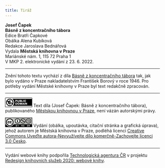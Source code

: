 ```yaml
---
title: Tiráž
---
```


**Josef Čapek**  
**Básně z koncentračního tábora**  
Edice Bratři Čapkové  
Obálka Alena Kubíková  
Redakce Jaroslava Bednářová  
Vydala **Městská knihovna v Praze**  
Mariánské nám. 1, 115 72 Praha 1  
V MKP 2. elektronické vydání z 23. 6. 2022.

***

Znění tohoto textu vychází z díla [Básně z koncentračního tábora](https://aleph.nkp.cz/F/?func=direct&doc_number=000165666&local_base=NKC) tak, jak bylo vydáno v Praze nakladatelstvím František Borový v roce 1946. Pro potřeby vydání Městské knihovny v Praze byl text redakčně zpracován.

***

[![](./resources/image001.jpg)](http://creativecommons.org/publicdomain/mark/1.0/deed.cs)
Text díla (Josef Čapek: Básně z koncentračního tábora), publikovaného [Městskou knihovnou v Praze](https://www.mlp.cz/cz/), není vázán autorskými právy.

[![](./resources/image002.jpg)](http://creativecommons.org/licenses/by-nc-sa/3.0/cz/)
Vydání (obálka, upoutávka, citační stránka a grafická úprava), jehož autorem je Městská knihovna v Praze, podléhá licenci [Creative Commons Uveďte autora-Nevyužívejte dílo komerčně-Zachovejte licenci 3.0 Česko](https://creativecommons.org/licenses/by-nc-sa/3.0/cz/).

***

Vydání webové knihy podpořila [Technologická agentura ČR](https://www.tacr.cz/) v projektu [Redesign knihovních služeb 2020: webové knihy](https://starfos.tacr.cz/cs/project/TL04000391).